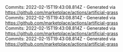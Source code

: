 Commits: 2022-02-15T19:43:08.814Z - Generated via https://github.com/marketplace/actions/artificial-grass
<br>
Commits: 2022-02-15T19:43:08.814Z - Generated via https://github.com/marketplace/actions/artificial-grass
<br>
Commits: 2022-02-15T19:43:08.814Z - Generated via https://github.com/marketplace/actions/artificial-grass
<br>
Commits: 2022-02-15T19:43:08.814Z - Generated via https://github.com/marketplace/actions/artificial-grass
<br>
